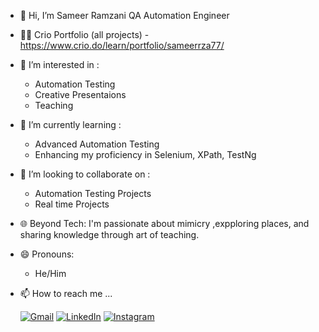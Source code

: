 - 👋 Hi, I’m Sameer Ramzani QA Automation Engineer
- 👨‍💻 Crio Portfolio (all projects) -https://www.crio.do/learn/portfolio/sameerrza77/
- 👀 I’m interested in :
  * Automation Testing
  * Creative Presentaions
  * Teaching
    
- 🌱 I’m currently learning :
  * Advanced Automation Testing
  * Enhancing my proficiency in Selenium, XPath, TestNg
      
- 💞️ I’m looking to collaborate on :
  * Automation Testing Projects
  * Real time Projects
 
-  🌐 Beyond Tech:
    I'm passionate about mimicry ,expploring places, and sharing knowledge through art of teaching.

- 😄 Pronouns:
    * He/Him
      
- 📫 How to reach me ...

    [![Gmail](https://img.icons8.com/fluency/48/000000/gmail.png)](mailto:sameerrza77@gmail.com)
    [![LinkedIn](https://img.icons8.com/color/48/000000/linkedin.png)](https://www.linkedin.com/in/sameer-ramzani/)
    [![Instagram](https://img.icons8.com/fluency/48/000000/instagram-new.png)](https://www.instagram.com/_sameer_ramzani)


  

<!---
ramzani77/ramzani77 is a ✨ special ✨ repository because its `README.md` (this file) appears on your GitHub profile.
You can click the Preview link to take a look at your changes.
--->
